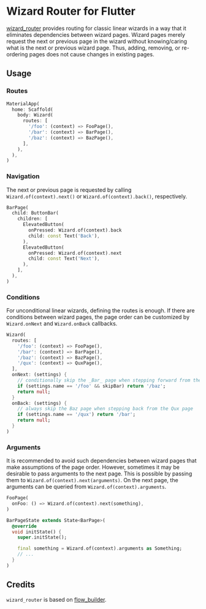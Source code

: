 # Wizard Router for Flutter

[wizard_router](https://pub.dev/packages/wizard_router) provides routing for
classic linear wizards in a way that it eliminates dependencies between wizard
pages. Wizard pages merely request the next or previous page in the wizard
without knowing/caring what is the next or previous wizard page. Thus, adding,
removing, or re-ordering pages does not cause changes in existing pages.

## Usage

### Routes

```dart
MaterialApp(
  home: Scaffold(
    body: Wizard(
      routes: [
        '/foo': (context) => FooPage(),
        '/bar': (context) => BarPage(),
        '/baz': (context) => BazPage(),
      ],
    ),
  ),
)
```

### Navigation

The next or previous page is requested by calling `Wizard.of(context).next()` or
`Wizard.of(context).back()`, respectively.

```dart
BarPage(
  child: ButtonBar(
    children: [
      ElevatedButton(
        onPressed: Wizard.of(context).back
        child: const Text('Back'),
      ),
      ElevatedButton(
        onPressed: Wizard.of(context).next
        child: const Text('Next'),
      ),
    ],
  ),
)
```

### Conditions

For unconditional linear wizards, defining the routes is enough. If there are
conditions between wizard pages, the page order can be customized by
`Wizard.onNext` and `Wizard.onBack` callbacks.

```dart
Wizard(
  routes: [
    '/foo': (context) => FooPage(),
    '/bar': (context) => BarPage(),
    '/baz': (context) => BazPage(),
    '/qux': (context) => QuxPage(),
  ],
  onNext: (settings) {
    // conditionally skip the _Bar_ page when stepping forward from the _Foo_ page
    if (settings.name == '/foo' && skipBar) return '/baz';
    return null;
  }
  onBack: (settings) {
    // always skip the Baz page when stepping back from the Qux page
    if (settings.name == '/qux') return '/bar';
    return null;
  }
)
```

### Arguments

It is recommended to avoid such dependencies between wizard pages that make
assumptions of the page order. However, sometimes it may be  desirable to pass
arguments to the next page. This is possible by passing them to
`Wizard.of(context).next(arguments)`. On the next page, the arguments can be
queried from `Wizard.of(context).arguments`.

```dart
FooPage(
  onFoo: () => Wizard.of(context).next(something),
)

BarPageState extends State<BarPage>(
  @override
  void initState() {
    super.initState();

    final something = Wizard.of(context).arguments as Something;
    // ...
  }
)
```

## Credits

`wizard_router` is based on [flow_builder](https://pub.dev/packages/flow_builder).
